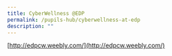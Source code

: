 ```yaml
---
title: CyberWellness @EDP
permalink: /pupils-hub/cyberwellness-at-edp
description: ""
---
```

[http://edpcw.weebly.com/](http://edpcw.weebly.com/)